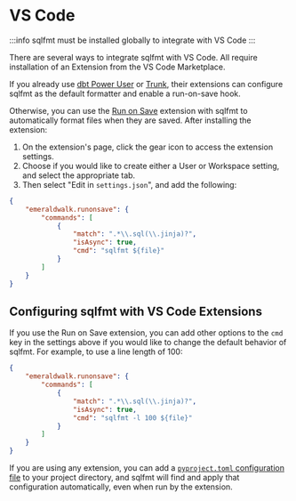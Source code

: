 # VS Code

:::info
sqlfmt must be installed globally to integrate with VS Code
:::

There are several ways to integrate sqlfmt with VS Code. All require installation of an Extension from the VS Code Marketplace.

If you already use [dbt Power User](./dbt-power-user.md) or [Trunk](./trunk.md), their extensions can configure sqlfmt as the default formatter and enable a run-on-save hook.

Otherwise, you can use the [Run on Save](https://marketplace.visualstudio.com/items?itemName=emeraldwalk.RunOnSave) extension with sqlfmt to automatically format files when they are saved. After installing the extension:

1. On the extension's page, click the gear icon to access the extension settings.
2. Choose if you would like to create either a User or Workspace setting, and select the appropriate tab. 
3. Then select "Edit in `settings.json`", and add the following:

```JSON title=settings.json
{
    "emeraldwalk.runonsave": {
        "commands": [
            {
                "match": ".*\\.sql(\\.jinja)?",
                "isAsync": true,
                "cmd": "sqlfmt ${file}"
            }
        ]
    }
}
```

## Configuring sqlfmt with VS Code Extensions
If you use the Run on Save extension, you can add other options to the `cmd` key in the settings above if you would like to change the default behavior of sqlfmt. For example, to use a line length of 100:

```JSON title=settings.json
{
    "emeraldwalk.runonsave": {
        "commands": [
            {
                "match": ".*\\.sql(\\.jinja)?",
                "isAsync": true,
                "cmd": "sqlfmt -l 100 ${file}"
            }
        ]
    }
}
```

If you are using any extension, you can add a [`pyproject.toml` configuration file](../getting-started/configuring-sqlfmt.md#using-a-pyprojecttoml-file) to your project directory, and sqlfmt will find and apply that configuration automatically, even when run by the extension.
